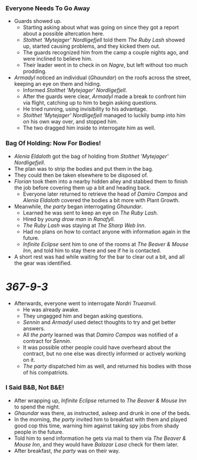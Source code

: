 ### Everyone Needs To Go Away

* Guards showed up.
  * Starting asking about what was going on since they got a report about a possible altercation here.
  * *Stolthet 'Mytejager' Nordligefjell* told them *The Ruby Lash* showed up, started causing problems, and they kicked them out.
  * The guards recognized him from the camp a couple nights ago, and were inclined to believe him.
  * Their leader went in to check in on *Nagre*, but left without too much prodding.
* *Armadyl* noticed an individual (*Ghaundar*) on the roofs across the street, keeping an eye on them and hiding.
  * Informed *Stolthet 'Mytejager' Nordligefjell*.
  * After the guards were clear, *Armadyl* made a break to confront him via flight, catching up to him to begin asking questions.
  * He tried running, using invisibility to his advantage.
  * *Stolthet 'Mytejager' Nordligefjell* managed to luckily bump into him on his own way over, and stopped him.
  * The two dragged him inside to interrogate him as well.

### Bag Of Holding: Now For Bodies!

* *Alenia Eldaloth* got the bag of holding from *Stolthet 'Mytejager' Nordligefjell*.
* The plan was to strip the bodies and put them in the bag.
* They could then be taken elsewhere to be disposed of.
* *Florian* took them into a nearby hidden alley and stabbed them to finish the job before covering them up a bit and heading back.
  * Everyone later returned to retrieve the head of *Damiro Campos* and *Alenia Eldaloth* covered the bodies a bit more with Plant Growth.
* Meanwhile, *the party* began interrogating *Ghaundar*.
  * Learned he was sent to keep an eye on *The Ruby Lash*.
  * Hired by *young drow man* in *Ranafyll*.
  * *The Ruby Lash* was staying at *The Sharp Web Inn*.
  * Had no plans on how to contact anyone with information again in the future.
  * *Infinite Eclipse* sent him to one of the rooms at *The Beaver & Mouse Inn*, and told him to stay there and see if he is contacted.
* A short rest was had while waiting for the bar to clear out a bit, and all the gear was identified.

# *367-9-3*

* Afterwards, everyone went to interrogate *Nordri Trueanvil*.
  * He was already awake.
  * They ungagged him and began asking questions.
  * *Sennin* and *Armadyl* used detect thoughts to try and get better answers.
  * All *the party* learned was that *Damiro Campos* was notified of a contract for *Sennin*.
  * It was possible other people could have overheard about the contract, but no one else was directly informed or actively working on it.
  * *The party* dispatched him as well, and returned his bodies with those of his compatriots. 

### I Said B&B, Not B&E!

* After wrapping up, *Infinite Eclipse* returned to *The Beaver & Mouse Inn* to spend the night.
* *Ghaundar* was there, as instructed, asleep and drunk in one of the beds.
* In the morning, *the party* invited him to breakfast with them and played good cop this time, warning him against taking spy jobs from shady people in the future.
* Told him to send information he gets via mail to them via *The Beaver & Mouse Inn*, and they would have *Balazar Lasa* check for them later.
* After breakfast, *the party* was on their way.
